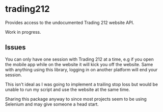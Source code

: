 # trading212

Provides access to the undocumented Trading 212 website API.

Work in progress.

## Issues

You can only have one session with Trading 212 at a time, e.g if you open the mobile app
while on the website it will kick  you off the website. Same with anything using this library,
logging in on another platform will end your session.

This isn't ideal as I was going to implement a trailing stop loss but would be unable to run
my script and use the website at the same time.

Sharing this package anyway to since most projects seem to be using Selenium and may
give someone a head start.